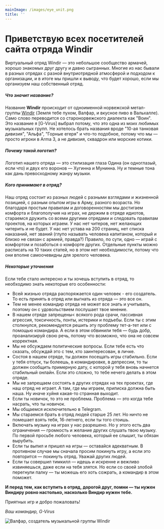 ```yaml
---
mainImage: /images/eye_unit.png
title: ''
---
```

# Приветствую всех посетителей сайта отряда Windir

Виртуальный отряд Windir — это небольшое сообщество армачей, хорошо знакомых друг другу и давно сыгранных. 
Многие из нас бывали в разных отрядах с разной внутриотрядной атмосферой и подходом к организации, 
и в итоге мы пришли к выводу, что будет хорошо, если мы организуем наш собственный отряд.

##### Что значит название?

Название **Windir** происходит от одноименной норвежской метал-группы [Windir](https://en.wikipedia.org/wiki/Windir) \(Земля тебе пухом, Валфар, и вкусное пиво в Вальхалле\). 
Само слово переводится со старонорвежского диалекта как "Воин". Это название я \[G-Virus\] выбрал потому, что это одна из моих любимых музыкальных групп. 
Не хотелось брать названия вроде "10-ая танковая дивизия", "Альфа", "Горные егеря" и что-то подобное, потому что мы — просто игроки в Arma 3, а не дивизия, сквадрон или морские котики.

##### Почему такой логотип?

Логотип нашего отряда — это стилизация глаза Одина (он одноглазый, если что) и двух его воронов — Хугинна и Мунинна. Ну и темные тона как дань превосходному жанру музыки.

##### Кого принимают в отряд?

Наш отряд состоит из разных людей с разными взглядами и жизненной позицией, с разным опытом игры в Арму, разного возраста. Но благодаря простым правилам и договоренностям мы достигаем комфорта и благополучия на играх, не держим в отряде идиотов, стараемся дружить со всеми другими отрядами и следовать правилам проектов, на которых играем. 
У нас нет читеров, нет желающих читерить и не будет.
У нас нет устава на 200 страниц, нет списка наказаний, нет званий 
(глупо называть человека капитаном, который и близко не связан с армией, правда?) 
Правило, по сути, одно — играй с комфортом и позаботься о комфорте других. 
Отдельные пункты можно расписать на 10 таких статей, но в этом нет необходимости, 
потому что они вполне самоочевидны для зрелого человека.

##### Некоторые уточнения

Если тебе стало интересно и ты хочешь вступить в отряд, то необходимо знать некоторые его особенности:

- Всей жизнью отряда распоряжается один человек - его создатель. То есть принять в отряд или выгнать из отряда — это все он.
- Тем не менее командир отряда не может все знать и учитывать, поэтому он с удовольствием послушает твое мнение.
- В нашем отряде запрещены< всякого рода срачи, пассивная агрессия, токсичность, понты, истерики и подъебы. Если ты с этим столкнулся, рекомендуется решить эту проблему тет-а-тет или с помощью командира. А если в этом обвинили тебя — будь добр, проанализируй свою речь, потому что возможно, что она не совсем корректная.
- Мы не обсуждаем политические вопросы. Если тебе есть что сказать, обсуждай это с тем, кто заинтересован, в личке.
- Состоя в нашем отряде, ты должен посещать игры стабильно. Если у тебя отпуск, ты болеешь, в командировке, в депрессии, то ты должен сообщить примерную дату, с которой у тебя вновь начнется стабильный онлайн. Если это сложно, то тебе нечего делать в этом отряде.
- Мы не запрещаем состоять в других отрядах на тех проектах, где наш отряд не играет. А там, где мы играем, приписка должна быть наша. Ну иначе хуйня какая-то странная выходит.
- Если ты новичок, то это не проблема. Проблема — это когда тебе насрать, что ты новичок.
- Мы общаемся исключительно в Telegram.
- Мы стараемся брать в отряд людей старше 25 лет. Но ничто не помешает взять тебя, 16-летнего, если ты того стоишь.
- Включать музыку на играх у нас разрешено. Но у этого есть два ограничения — громкость и желание других слушать твою музыку. По первой просьбе любого человека, который ее слышит, ты обязан вырубить.
- Если ты выпил и пришел на игры — оставайся адекватным. В противном случае мы сначала просим покинуть игру, а если это повторится — покинуть отряд. Уважай других людей.
- Если ты совершил тимкилл — идешь и искренне и вежливо извиняешься, даже если на тебя злятся. Но если со своей злобой перегнули палку — ты можешь его хоть сожрать, а командир в этом поможет.

**И перед тем, как вступить в отряд, дорогой друг, помни — ты нужен Виндиру ровно настолько, насколько Виндир нужен тебе.**

Приятных игр и добро пожаловать!

*Ваш командир, G-Virus*

![Валфар, создатель музыкальной группы Windir](/images/valfar.jpg)